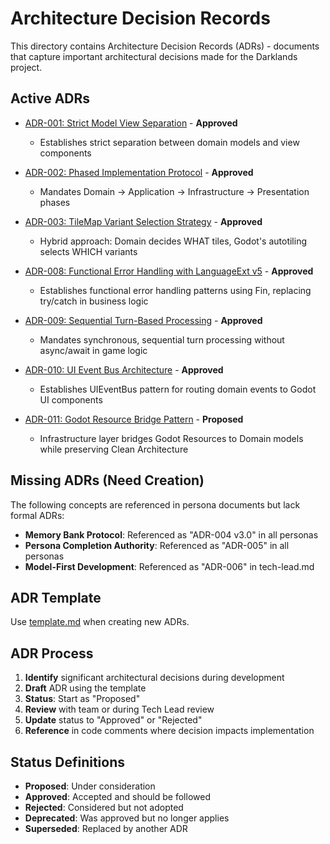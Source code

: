 # Architecture Decision Records

This directory contains Architecture Decision Records (ADRs) - documents that capture important architectural decisions made for the Darklands project.

## Active ADRs

- [ADR-001: Strict Model View Separation](ADR-001-strict-model-view-separation.md) - **Approved**
  - Establishes strict separation between domain models and view components
  
- [ADR-002: Phased Implementation Protocol](ADR-002-phased-implementation-protocol.md) - **Approved**
  - Mandates Domain → Application → Infrastructure → Presentation phases
  
- [ADR-003: TileMap Variant Selection Strategy](ADR-003-tilemap-variant-selection-strategy.md) - **Approved**
  - Hybrid approach: Domain decides WHAT tiles, Godot's autotiling selects WHICH variants
  
- [ADR-008: Functional Error Handling with LanguageExt v5](ADR-008-functional-error-handling.md) - **Approved**
  - Establishes functional error handling patterns using Fin<T>, replacing try/catch in business logic
  
- [ADR-009: Sequential Turn-Based Processing](ADR-009-sequential-turn-processing.md) - **Approved**
  - Mandates synchronous, sequential turn processing without async/await in game logic
  
- [ADR-010: UI Event Bus Architecture](ADR-010-ui-event-bus-architecture.md) - **Approved**
  - Establishes UIEventBus pattern for routing domain events to Godot UI components
  
- [ADR-011: Godot Resource Bridge Pattern](ADR-011-godot-resource-bridge-pattern.md) - **Proposed**
  - Infrastructure layer bridges Godot Resources to Domain models while preserving Clean Architecture

## Missing ADRs (Need Creation)

The following concepts are referenced in persona documents but lack formal ADRs:
- **Memory Bank Protocol**: Referenced as "ADR-004 v3.0" in all personas
- **Persona Completion Authority**: Referenced as "ADR-005" in all personas  
- **Model-First Development**: Referenced as "ADR-006" in tech-lead.md

## ADR Template

Use [template.md](template.md) when creating new ADRs.

## ADR Process

1. **Identify** significant architectural decisions during development
2. **Draft** ADR using the template
3. **Status**: Start as "Proposed"
4. **Review** with team or during Tech Lead review
5. **Update** status to "Approved" or "Rejected"
6. **Reference** in code comments where decision impacts implementation

## Status Definitions

- **Proposed**: Under consideration
- **Approved**: Accepted and should be followed
- **Rejected**: Considered but not adopted
- **Deprecated**: Was approved but no longer applies
- **Superseded**: Replaced by another ADR